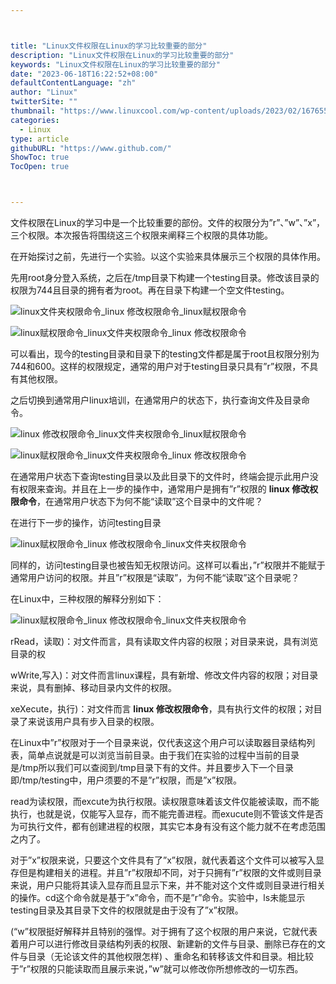 ```yaml
---



title: "Linux文件权限在Linux的学习比较重要的部分"
description: "Linux文件权限在Linux的学习比较重要的部分"
keywords: "Linux文件权限在Linux的学习比较重要的部分"
date: "2023-06-18T16:22:52+08:00"
defaultContentLanguage: "zh"
author: "Linux"
twitterSite: ""
thumbnail: "https://www.linuxcool.com/wp-content/uploads/2023/02/1676556294859_0.png"
categories:
  - Linux
type: article
githubURL: "https://www.github.com/"
ShowToc: true
TocOpen: true



---
```


文件权限在Linux的学习中是一个比较重要的部份。文件的权限分为”r”、”w”、”x”，三个权限。本次报告将围绕这三个权限来阐释三个权限的具体功能。

在开始探讨之前，先进行一个实验。以这个实验来具体展示三个权限的具体作用。

先用root身分登入系统，之后在/tmp目录下构建一个testing目录。修改该目录的权限为744且目录的拥有者为root。再在目录下构建一个空文件testing。

![linux文件夹权限命令_linux 修改权限命令_linux赋权限命令](https://www.linuxcool.com/wp-content/uploads/2023/02/1676556294859_0.png)

![linux赋权限命令_linux文件夹权限命令_linux 修改权限命令](https://www.linuxcool.com/wp-content/uploads/2023/02/1676556294859_1.png)

可以看出，现今的testing目录和目录下的testing文件都是属于root且权限分别为744和600。这样的权限规定，通常的用户对于testing目录只具有”r”权限，不具有其他权限。

之后切换到通常用户linux培训，在通常用户的状态下，执行查询文件及目录命令。

![linux 修改权限命令_linux文件夹权限命令_linux赋权限命令](https://www.linuxcool.com/wp-content/uploads/2023/02/1676556294859_2.png)

![linux赋权限命令_linux文件夹权限命令_linux 修改权限命令](https://www.linuxcool.com/wp-content/uploads/2023/02/1676556294859_3.png)

在通常用户状态下查询testing目录以及此目录下的文件时，终端会提示此用户没有权限来查询。并且在上一步的操作中，通常用户是拥有”r”权限的 **linux 修改权限命令**，在通常用户状态下为何不能“读取”这个目录中的文件呢？

在进行下一步的操作，访问testing目录

![linux赋权限命令_linux 修改权限命令_linux文件夹权限命令](https://www.linuxcool.com/wp-content/uploads/2023/02/1676556294859_4.png)

同样的，访问testing目录也被告知无权限访问。这样可以看出，”r”权限并不能赋于通常用户访问的权限。并且”r”权限是“读取”，为何不能“读取”这个目录呢？

在Linux中，三种权限的解释分别如下：

![linux赋权限命令_linux 修改权限命令_linux文件夹权限命令](https://www.linuxcool.com/wp-content/uploads/2023/02/1676556294859_6.png)

rRead，读取)：对文件而言，具有读取文件内容的权限；对目录来说，具有浏览目录的权

wWrite,写入)：对文件而言linux课程，具有新增、修改文件内容的权限；对目录来说，具有删掉、移动目录内文件的权限。

xeXecute，执行)：对文件而言 **linux 修改权限命令**，具有执行文件的权限；对目录了来说该用户具有步入目录的权限。

在Linux中”r”权限对于一个目录来说，仅代表这这个用户可以读取器目录结构列表，简单点说就是可以浏览当前目录。由于我们在实验的过程中当前的目录是/tmp所以我们可以查阅到/tmp目录下有的文件。并且要步入下一个目录即/tmp/testing中，用户须要的不是”r”权限，而是”x”权限。

read为读权限，而excute为执行权限。读权限意味着该文件仅能被读取，而不能执行，也就是说，仅能写入显存，而不能完善进程。而exucute则不管该文件是否为可执行文件，都有创建进程的权限，其实它本身有没有这个能力就不在考虑范围之内了。

对于”x”权限来说，只要这个文件具有了”x”权限，就代表着这个文件可以被写入显存但是构建相关的进程。并且”r”权限却不同，对于只拥有”r”权限的文件或则目录来说，用户只能将其读入显存而且显示下来，并不能对这个文件或则目录进行相关的操作。cd这个命令就是基于”x”命令，而不是”r”命令。实验中，ls未能显示testing目录及其目录下文件的权限就是由于没有了”x”权限。

(“w”权限挺好解释并且特别的强悍。对于拥有了这个权限的用户来说，它就代表着用户可以进行修改目录结构列表的权限、新建新的文件与目录、删除已存在的文件与目录（无论该文件的其他权限怎样) 、重命名和转移该文件和目录。相比较于”r”权限的只能读取而且展示来说，”w”就可以修改你所想修改的一切东西。